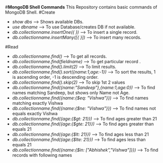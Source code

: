 #**MongoDB Shell Commands**
This Repository contains basic commands of MongoDB Shell.
#Create
- _show dbs_ --> Shows available DBs.
- _use dbname_ --> To use Database/creates DB if not available.
- _db.collectionname.insertOne({ })_ --> To insert a single record.
- _db.collectionname.insertMany([{ }])_ --> To insert many records.

#Read
- _db.collectionname.find()_ --> To get all records.
- _db.collectionname.find(fieldname)_ --> To get particular record .
- _db.collectionname.find().limit(2)_ --> To limit results.
- _db.collectionname.find().sort({name:1,age:-1})_ --> To sort the results, 1 is ascending order, -1 is descending order.
- _db.collectionname.find().skip(2)_  --> To skip 1st 2 values
- _db.collectionname.find({name:"Sandeep"},{name:1,age:0})_ --> To find names matching Sandeep, but shows only Name not Age.
- _db.collectionname.find({name:{$eq: "Vishwa"}})_ --> To find names matching exactly Vishwa
- _db.collectionname.find({name:{$ne: "Vishwa"}})_ --> To find names not equals exactly Vishwa
- _db.collectionname.find({age:{$gt: 21}})_ --> To find ages greater than 21
- _db.collectionname.find({age:{$gte: 21}})_ --> To find ages greater than equals 21
- _db.collectionname.find({age:{$lt: 21}})_ --> To find ages less than 21
- _db.collectionname.find({age:{$lte: 21}})_ --> To find ages less than equals 21
- _db.collectionname.find({name:{$in: ["Abhishek","Vishwa"]}})_ --> To find records with following names

